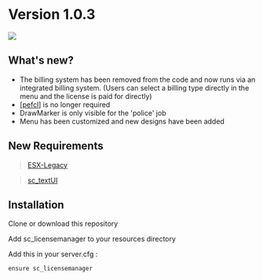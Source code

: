 # Version 1.0.3

![](https://github.com/user-attachments/assets/647870f7-f698-46f5-9a0f-26cad13f5d6e)

## What's new?

- The billing system has been removed from the code and now runs via an integrated billing system. (Users can select a billing type directly in the menu and the license is paid for directly)
- [[pefcl](https://github.com/project-error/pefcl)] is no longer required 
- DrawMarker is only visible for the 'police' job
- Menu has been customized and new designs have been added

## New Requirements

> [ESX-Legacy](https://github.com/esx-framework/esx-legacy)

> [sc_textUI](https://github.com/ScubeScripts/sc_textUI)

## Installation
Clone or download this repository

Add sc_licensemanager to your resources directory

Add this in your server.cfg :
```
ensure sc_licensemanager
```
